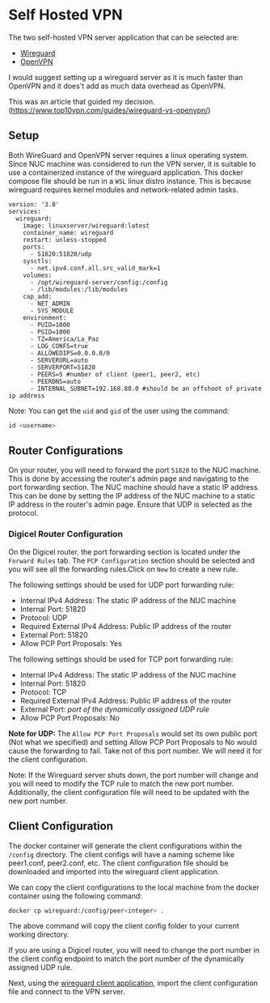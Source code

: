 # Self Hosted VPN

The two self-hosted VPN server application that can be selected are:

- [Wireguard](https://www.wireguard.com/)
- [OpenVPN](https://openvpn.net/)

I would suggest setting up a wireguard server as it is much faster than OpenVPN and it does't add as much data overhead as OpenVPN.

This was an article that guided my decision.(<https://www.top10vpn.com/guides/wireguard-vs-openvpn/>)

## Setup

Both WireGuard and OpenVPN server requires a linux operating system. Since NUC machine was considered to run the VPN server, it is suitable to use a containerized instance of the wireguard application. This docker compose file should be run in a ```WSL``` linux distro instance. This is because wireguard requires kernel modules and network-related admin tasks.

```docker-compose
version: '3.8'
services:
  wireguard:
    image: linuxserver/wireguard:latest
    container_name: wireguard
    restart: unless-stopped
    ports:
      - 51820:51820/udp
    sysctls:
      - net.ipv4.conf.all.src_valid_mark=1
    volumes:
      - /opt/wireguard-server/config:/config
      - /lib/modules:/lib/modules
    cap_add:
      - NET_ADMIN
      - SYS_MODULE
    environment:
      - PUID=1000
      - PGID=1000
      - TZ=America/La_Paz
      - LOG_CONFS=true
      - ALLOWEDIPS=0.0.0.0/0
      - SERVERURL=auto
      - SERVERPORT=51820 
      - PEERS=5 #number of client (peer1, peer2, etc)
      - PEERDNS=auto 
      - INTERNAL_SUBNET=192.168.80.0 #should be an offshoot of private ip address
```

Note: You can get the ```uid``` and ```gid``` of the user using the command:

```bash
id <username>
```

## Router Configurations

On your router, you will need to forward the port ```51820``` to the NUC machine. This is done by accessing the router's admin page and navigating to the port forwarding section. The NUC machine should have a static IP address. This can be done by setting the IP address of the NUC machine to a static IP address in the router's admin page. Ensure that UDP is selected as the protocol.

### Digicel Router Configuration

On the Digicel router, the port forwarding section is located under the ```Forward Rules``` tab. The ```PCP Configuration``` section should be selected and you will see all the forwarding rules.Click on ```New``` to create a new rule.

The following settings should be used for UDP port forwarding rule:

- Internal IPv4 Address: The static IP address of the NUC machine
- Internal Port: 51820
- Protocol: UDP
- Required External IPv4 Address: Public IP address of the router
- External Port: 51820
- Allow PCP Port Proposals: Yes

The following settings should be used for TCP port forwarding rule:

- Internal IPv4 Address: The static IP address of the NUC machine
- Internal Port: 51820
- Protocol: TCP
- Required External IPv4 Address: Public IP address of the router
- External Port: _port of the dynamically assigned UDP rule_
- Allow PCP Port Proposals: No

**Note for UDP:** The ```Allow PCP Port Proposals``` would set its own public port (Not what we specified) and setting Allow PCP Port Proposals to No would cause the forwarding to fail. Take not of this port number. We will need it for the client configuration.

Note: If the Wireguard server shuts down, the port number will change and you will need to modify the TCP rule to match the new port number. Additionally, the client configuration file will need to be updated with the new port number.

## Client Configuration

The docker container will generate the client configurations within the ```/config``` directory. The client configs will have a naming scheme like peer1.conf, peer2.conf, etc. The client configuration file should be downloaded and imported into the wireguard client application.

We can copy the client configurations to the local machine from the docker container  using the following command:

```bash
docker cp wireguard:/config/peer<integer> .
```

The above command will copy the client config folder to your current working directory.

If you are using a Digicel router, you will need to change the port number in the client config endpoint to match the port number of the dynamically assigned UDP rule.

Next, using the [wireguard client application](https://www.wireguard.com/install/), import the client configuration file and connect to the VPN server.
